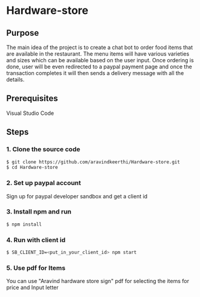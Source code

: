 # Hardware-store

## Purpose
The main idea of the project is to create a chat bot to order food items that are available in the restaurant. The menu items will have various varieties and sizes which can be available based on the user input. Once ordering is done, user will be even redirected to a paypal payment page and once the transaction completes it will then sends a delivery message with all the details.


## Prerequisites

Visual Studio Code

## Steps

### 1. Clone the source code
```sh
$ git clone https://github.com/aravindkeerthi/Hardware-store.git
$ cd Hardware-store
```
### 2. Set up paypal account
Sign up for paypal developer sandbox and get a client id

### 3. Install npm and run
```sh
$ npm install
```

### 4. Run with client id
```sh
$ SB_CLIENT_ID=<put_in_your_client_id> npm start
```

### 5. Use pdf for Items
You can use "Aravind hardware store sign" pdf for selecting the items for price and Input letter
